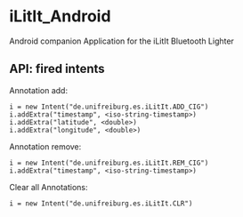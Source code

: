 iLitIt_Android
==============

Android companion Application for the iLitIt Bluetooth Lighter

## API: fired intents

Annotation add:

    i = new Intent("de.unifreiburg.es.iLitIt.ADD_CIG")
    i.addExtra("timestamp", <iso-string-timestamp>)
    i.addExtra("latitude", <double>)
    i.addExtra("longitude", <double>)

Annotation remove:

    i = new Intent("de.unifreiburg.es.iLitIt.REM_CIG")
    i.addExtra("timestamp", <iso-string-timestamp>)

Clear all Annotations:

    i = new Intent("de.unifreiburg.es.iLitIt.CLR")


